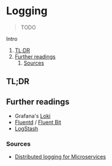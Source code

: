 # Logging

> TODO

Intro

<!-- Remove this line to uncomment if used
## Table of contents <!-- omit in toc -->

1. [TL;DR](#tldr)
1. [Further readings](#further-readings)
   1. [Sources](#sources)

## TL;DR

<!-- Uncomment if used
<details>
  <summary>Setup</summary>

```sh
```

</details>
-->

<!-- Uncomment if used
<details>
  <summary>Usage</summary>

```sh
```

</details>
-->

<!-- Uncomment if used
<details>
  <summary>Real world use cases</summary>

```sh
```

</details>
-->

## Further readings

- Grafana's [Loki]
- [Fluentd] / [Fluent Bit]
- [LogStash]

### Sources

- [Distributed logging for Microservices]

<!--
  Reference
  ═╬═Time══
  -->

<!-- In-article sections -->
<!-- Knowledge base -->
[fluent bit]: fluent%20bit.md
[fluentd]: fluentd.md
[logstash]: logstash.md
[loki]: loki.md

<!-- Files -->
<!-- Upstream -->
<!-- Others -->
[distributed logging for microservices]: https://www.geeksforgeeks.org/distributed-logging-for-microservices/
